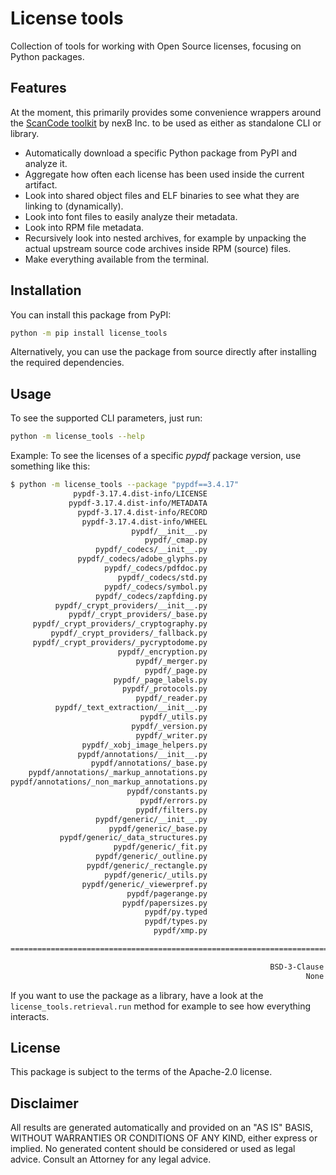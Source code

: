 # License tools

Collection of tools for working with Open Source licenses, focusing on Python packages.

## Features

At the moment, this primarily provides some convenience wrappers around the [ScanCode toolkit](https://github.com/nexB/scancode-toolkit/) by nexB Inc. to be used as either as standalone CLI or library.

* Automatically download a specific Python package from PyPI and analyze it.
* Aggregate how often each license has been used inside the current artifact.
* Look into shared object files and ELF binaries to see what they are linking to (dynamically).
* Look into font files to easily analyze their metadata.
* Look into RPM file metadata.
* Recursively look into nested archives, for example by unpacking the actual upstream source code archives inside RPM (source) files.
* Make everything available from the terminal.

## Installation

You can install this package from PyPI:

```bash
python -m pip install license_tools
```

Alternatively, you can use the package from source directly after installing the required dependencies.

## Usage

To see the supported CLI parameters, just run:

```bash
python -m license_tools --help
```

Example: To see the licenses of a specific *pypdf* package version, use something like this:

```bash
$ python -m license_tools --package "pypdf==3.4.17"
              pypdf-3.17.4.dist-info/LICENSE                                    BSD-3-Clause [100.0]
             pypdf-3.17.4.dist-info/METADATA                                    BSD-3-Clause [99.0]
               pypdf-3.17.4.dist-info/RECORD                                    
                pypdf-3.17.4.dist-info/WHEEL                                    
                           pypdf/__init__.py                                    
                              pypdf/_cmap.py                                    
                   pypdf/_codecs/__init__.py                                    
               pypdf/_codecs/adobe_glyphs.py                                    BSD-3-Clause [100.0]
                     pypdf/_codecs/pdfdoc.py                                    
                        pypdf/_codecs/std.py                                    
                     pypdf/_codecs/symbol.py                                    
                   pypdf/_codecs/zapfding.py                                    
          pypdf/_crypt_providers/__init__.py                                    BSD-3-Clause [100.0]
             pypdf/_crypt_providers/_base.py                                    BSD-3-Clause [100.0]
     pypdf/_crypt_providers/_cryptography.py                                    BSD-3-Clause [100.0]
         pypdf/_crypt_providers/_fallback.py                                    BSD-3-Clause [100.0]
     pypdf/_crypt_providers/_pycryptodome.py                                    BSD-3-Clause [100.0]
                        pypdf/_encryption.py                                    BSD-3-Clause [100.0]
                            pypdf/_merger.py                                    BSD-3-Clause [100.0]
                              pypdf/_page.py                                    BSD-3-Clause [100.0]
                       pypdf/_page_labels.py                                    
                         pypdf/_protocols.py                                    
                            pypdf/_reader.py                                    BSD-3-Clause [100.0]
          pypdf/_text_extraction/__init__.py                                    
                             pypdf/_utils.py                                    BSD-3-Clause [100.0]
                           pypdf/_version.py                                    
                            pypdf/_writer.py                                    BSD-3-Clause [100.0]
                pypdf/_xobj_image_helpers.py                                    
               pypdf/annotations/__init__.py                                    
                  pypdf/annotations/_base.py                                    
    pypdf/annotations/_markup_annotations.py                                    
pypdf/annotations/_non_markup_annotations.py                                    
                          pypdf/constants.py                                    
                             pypdf/errors.py                                    
                            pypdf/filters.py                                    BSD-3-Clause [100.0]
                   pypdf/generic/__init__.py                                    BSD-3-Clause [100.0]
                      pypdf/generic/_base.py                                    BSD-3-Clause [100.0]
           pypdf/generic/_data_structures.py                                    BSD-3-Clause [100.0]
                       pypdf/generic/_fit.py                                    
                   pypdf/generic/_outline.py                                    
                 pypdf/generic/_rectangle.py                                    
                     pypdf/generic/_utils.py                                    
                pypdf/generic/_viewerpref.py                                    BSD-3-Clause [100.0]
                          pypdf/pagerange.py                                    BSD-3-Clause [99.0]
                         pypdf/papersizes.py                                    
                              pypdf/py.typed                                    
                              pypdf/types.py                                    
                                pypdf/xmp.py                                    

====================================================================================================

                                                          BSD-3-Clause  20
                                                                  None  28
```

If you want to use the package as a library, have a look at the `license_tools.retrieval.run` method for example to see how everything interacts.

## License

This package is subject to the terms of the Apache-2.0 license.

## Disclaimer

All results are generated automatically and provided on an "AS IS" BASIS, WITHOUT WARRANTIES OR CONDITIONS OF ANY KIND, either express or implied. No generated content should be considered or used as legal advice. Consult an Attorney for any legal advice.
